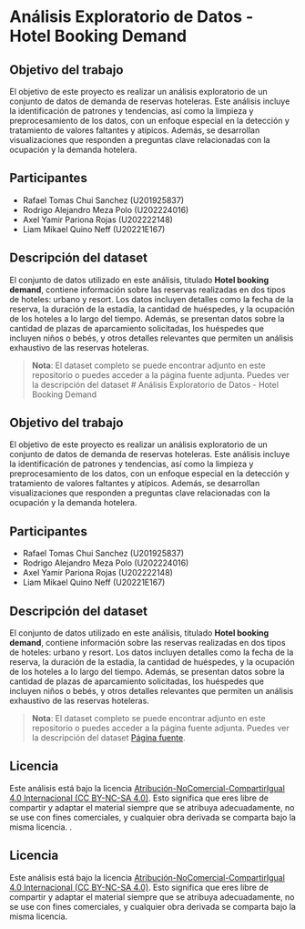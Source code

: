 # Análisis Exploratorio de Datos - Hotel Booking Demand

## Objetivo del trabajo

El objetivo de este proyecto es realizar un análisis exploratorio de un conjunto de datos de demanda de reservas hoteleras. Este análisis incluye la identificación de patrones y tendencias, así como la limpieza y preprocesamiento de los datos, con un enfoque especial en la detección y tratamiento de valores faltantes y atípicos. Además, se desarrollan visualizaciones que responden a preguntas clave relacionadas con la ocupación y la demanda hotelera.

## Participantes

- Rafael Tomas Chui Sanchez		(U201925837)
- Rodrigo Alejandro Meza Polo	(U202224016)         
- Axel Yamir Pariona Rojas		(U202222148) 
- Liam Mikael Quino Neff		(U20221E167)


## Descripción del dataset

El conjunto de datos utilizado en este análisis, titulado **Hotel booking demand**, contiene información sobre las reservas realizadas en dos tipos de hoteles: urbano y resort. Los datos incluyen detalles como la fecha de la reserva, la duración de la estadía, la cantidad de huéspedes, y la ocupación de los hoteles a lo largo del tiempo. Además, se presentan datos sobre la cantidad de plazas de aparcamiento solicitadas, los huéspedes que incluyen niños o bebés, y otros detalles relevantes que permiten un análisis exhaustivo de las reservas hoteleras.

> **Nota**: El dataset completo se puede encontrar adjunto en este repositorio o puedes acceder a la página fuente adjunta.
Puedes ver la descripción del dataset # Análisis Exploratorio de Datos - Hotel Booking Demand

## Objetivo del trabajo

El objetivo de este proyecto es realizar un análisis exploratorio de un conjunto de datos de demanda de reservas hoteleras. Este análisis incluye la identificación de patrones y tendencias, así como la limpieza y preprocesamiento de los datos, con un enfoque especial en la detección y tratamiento de valores faltantes y atípicos. Además, se desarrollan visualizaciones que responden a preguntas clave relacionadas con la ocupación y la demanda hotelera.

## Participantes

- Rafael Tomas Chui Sanchez		(U201925837)
- Rodrigo Alejandro Meza Polo	(U202224016)         
- Axel Yamir Pariona Rojas		(U202222148) 
- Liam Mikael Quino Neff		(U20221E167)


## Descripción del dataset

El conjunto de datos utilizado en este análisis, titulado **Hotel booking demand**, contiene información sobre las reservas realizadas en dos tipos de hoteles: urbano y resort. Los datos incluyen detalles como la fecha de la reserva, la duración de la estadía, la cantidad de huéspedes, y la ocupación de los hoteles a lo largo del tiempo. Además, se presentan datos sobre la cantidad de plazas de aparcamiento solicitadas, los huéspedes que incluyen niños o bebés, y otros detalles relevantes que permiten un análisis exhaustivo de las reservas hoteleras.

> **Nota**: El dataset completo se puede encontrar adjunto en este repositorio o puedes acceder a la página fuente adjunta.
Puedes ver la descripción del dataset [Página fuente]((https://www.sciencedirect.com/science/article/pii/S2352340918315191)).

 
## Licencia

Este análisis está bajo la licencia [Atribución-NoComercial-CompartirIgual 4.0 Internacional (CC BY-NC-SA 4.0)](https://creativecommons.org/licenses/by-nc-sa/4.0/deed.es). Esto significa que eres libre de compartir y adaptar el material siempre que se atribuya adecuadamente, no se use con fines comerciales, y cualquier obra derivada se comparta bajo la misma licencia.
.


## Licencia

Este análisis está bajo la licencia [Atribución-NoComercial-CompartirIgual 4.0 Internacional (CC BY-NC-SA 4.0)](https://creativecommons.org/licenses/by-nc-sa/4.0/deed.es). Esto significa que eres libre de compartir y adaptar el material siempre que se atribuya adecuadamente, no se use con fines comerciales, y cualquier obra derivada se comparta bajo la misma licencia.
